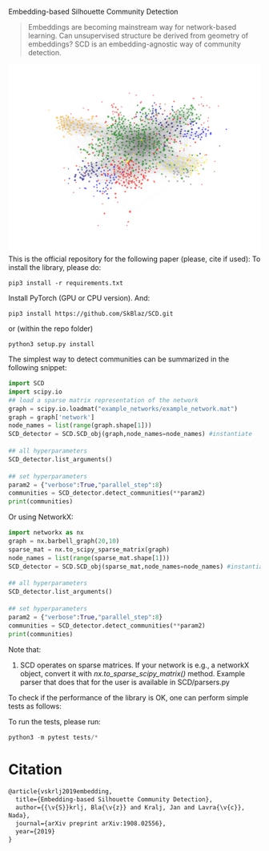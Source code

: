 Embedding-based Silhouette Community Detection

> Embeddings are becoming mainstream way for network-based learning.
> Can unsupervised structure be derived from geometry of embeddings?
> SCD is an embedding-agnostic way of community detection.

![Example communities](figures/comdet.png)
This is the official repository for the following paper (please, cite if used):
To install the library, please do:

```
pip3 install -r requirements.txt
```

Install PyTorch (GPU or CPU version). And:

```
pip3 install https://github.com/SkBlaz/SCD.git
```

or (within the repo folder)


```
python3 setup.py install
```

The simplest way to detect communities can be summarized in the following snippet:

```python
import SCD
import scipy.io
## load a sparse matrix representation of the network
graph = scipy.io.loadmat("example_networks/example_network.mat")
graph = graph['network']
node_names = list(range(graph.shape[1]))
SCD_detector = SCD.SCD_obj(graph,node_names=node_names) #instantiate

## all hyperparameters
SCD_detector.list_arguments()

## set hyperparameters
param2 = {"verbose":True,"parallel_step":8}
communities = SCD_detector.detect_communities(**param2)
print(communities)
```

Or using NetworkX:

```python
import networkx as nx
graph = nx.barbell_graph(20,10)
sparse_mat = nx.to_scipy_sparse_matrix(graph)
node_names = list(range(sparse_mat.shape[1]))
SCD_detector = SCD.SCD_obj(sparse_mat,node_names=node_names) #instantiate

## all hyperparameters
SCD_detector.list_arguments()

## set hyperparameters
param2 = {"verbose":True,"parallel_step":8}
communities = SCD_detector.detect_communities(**param2)
print(communities)

```


Note that:
1. SCD operates on sparse matrices. If your network is e.g., a networkX object, convert it with *nx.to_sparse_scipy_matrix()* method. Example parser that does that for the user is available in SCD/parsers.py

To check if the performance of the library is OK, one can perform simple tests as follows:

To run the tests, please run:

```python
python3 -m pytest tests/*

```


# Citation
```
@article{vskrlj2019embedding,
  title={Embedding-based Silhouette Community Detection},
  author={{\v{S}}krlj, Bla{\v{z}} and Kralj, Jan and Lavra{\v{c}}, Nada},
  journal={arXiv preprint arXiv:1908.02556},
  year={2019}
}
```